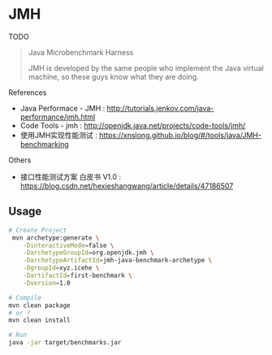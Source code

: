 # JMH

TODO

> Java Microbenchmark Harness
>
> JMH is developed by the same people who implement the Java virtual machine, so these guys know what they are doing.

References

- Java Performace - JMH : http://tutorials.jenkov.com/java-performance/jmh.html
- Code Tools - jmh : http://openjdk.java.net/projects/code-tools/jmh/
- 使用JMH实现性能测试 : https://xnslong.github.io/blog/#/tools/java/JMH-benchmarking

Others

- 接口性能测试方案 白皮书 V1.0 : https://blog.csdn.net/hexieshangwang/article/details/47186507

## Usage

```bash
# Create Project
 mvn archetype:generate \
    -DinteractiveMode=false \
    -DarchetypeGroupId=org.openjdk.jmh \
    -DarchetypeArtifactId=jmh-java-benchmark-archetype \
    -DgroupId=xyz.icehe \
    -DartifactId=first-benchmark \
    -Dversion=1.0

# Compile
mvn clean package
# or ?
mvn clean install

# Run
java -jar target/benchmarks.jar
```
